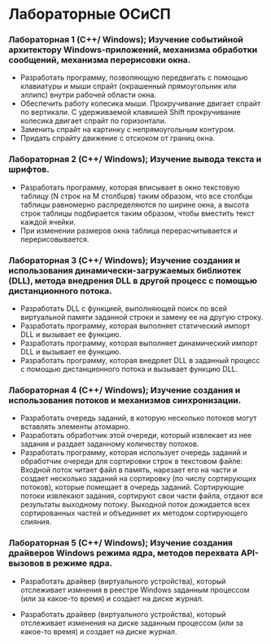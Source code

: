 # Лабораторные ОСиСП
### Лабораторная 1 (C++/ Windows); Изучение событийной архитектору Windows-приложений, механизма обработки сообщений, механизма перерисовки окна.

- Разработать программу, позволяющую передвигать с помощью клавиатуры и мыши спрайт (окрашенный прямоугольник или эллипс) внутри рабочей области окна.
- Обеспечить работу колесика мыши. Прокручивание двигает спрайт по вертикали. С удерживаемой клавишей Shift прокручивание колесика двигает спрайт по горизонтали.
- Заменить спрайт на картинку с непрямоугольным контуром.
- Придать спрайту движение с отскоком от границ окна.

### Лабораторная 2 (C++/ Windows); Изучение вывода текста и шрифтов.

- Разработать программу, которая вписывает в окно текстовую таблицу (N строк на M столбцов) таким образом, что все столбцы таблицы равномерно 
распределяются по ширине окна, а высота строк таблицы подбирается таким образом, чтобы вместить текст каждой ячейки.
- При изменении размеров окна таблица перерасчитывается и перерисовывается.

### Лабораторная 3 (C++/ Windows); Изучение создания и использования динамически-загружаемых библиотек (DLL), метода внедрения DLL в другой процесс с помощью дистанционного потока.

- Разработать DLL с функцией, выполняющей поиск по всей виртуальной памяти заданной строки и замену ее на другую строку.
- Разработать программу, которая выполняет статический импорт DLL и вызывает ее функцию.
- Разработать программу, которая выполняет динамический импорт DLL и вызывает ее функцию.
- Разработать программу, которая внедряет DLL в заданный процесс с помощью дистанционного потока и вызывает функцию DLL.

### Лабораторная 4 (C++/ Windows); Изучение создания и использования потоков и механизмов синхронизации.

- Разработать очередь заданий, в которую несколько потоков могут вставлять элементы атомарно.
- Разработать обработчик этой очереди, который извлекает из нее задания и раздает заданному количеству потоков.
- Разработать программу, которая использует очередь заданий и обработчик очереди для сортировки строк в текстовом файле:
Входной поток читает файл в память, нарезает его на части и создает несколько заданий на сортировку (по числу сортирующих потоков), 
которые помещает в очередь заданий. Сортирующие потоки извлекают задания, сортируют свои части файла, отдают все результаты 
выходному потоку. Выходной поток дожидается всех сортированных частей и объединяет их методом сортирующего слияния.

### Лабораторная 5 (C++/ Windows); Изучение создания драйверов Windows режима ядра, методов перехвата API-вызовов в режиме ядра.

- Разработать драйвер (виртуального устройства), который отслеживает измнения в реестре Windows заданным процессом (или за какое-то время) 
и создает на диске журнал.

- Разработать драйвер (виртуального устройства), который отслеживает изменения на диске заданным процессом (или за какое-то время) 
и создает на диске журнал.